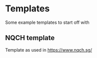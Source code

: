 # Templates

Some example templates to start off with

## NQCH template

Template as used in https://www.nqch.sg/